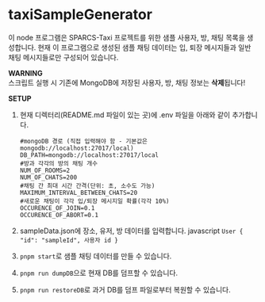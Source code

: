 # taxiSampleGenerator

이 node 프로그램은 SPARCS-Taxi 프로젝트를 위한 샘플 사용자, 방, 채팅 목록을 생성합니다.
현재 이 프로그램으로 생성된 샘플 채팅 데이터는 입, 퇴장 메시지들과 일반 채팅 메시지들로만 구성되어 있습니다.

**WARNING**  
스크립트 실행 시 기존에 MongoDB에 저장된 사용자, 방, 채팅 정보는 **삭제**됩니다!

**SETUP**

1. 현재 디렉터리(README.md 파일이 있는 곳)에 .env 파일을 아래와 같이 추가합니다.
   ```
   #mongoDB 경로 (직접 입력해야 함 - 기본값은 mongodb://localhost:27017/local)
   DB_PATH=mongodb://localhost:27017/local
   #방과 각각의 방의 채팅 개수
   NUM_OF_ROOMS=2
   NUM_OF_CHATS=200
   #채팅 간 최대 시간 간격(단위: 초, 소수도 가능)
   MAXIMUM_INTERVAL_BETWEEN_CHATS=20
   #새로운 채팅이 각각 입/퇴장 메시지일 확률(각각 10%)
   OCCURENCE_OF_JOIN=0.1
   OCCURENCE_OF_ABORT=0.1
   ```
1. sampleData.json에 장소, 유저, 방 데이터를 입력합니다.
   javascript `User { "id": "sampleId", 사용자 id }`

1. `pnpm start`로 샘플 채팅 데이터를 만들 수 있습니다.

1. `pnpm run dumpDB`으로 현재 DB를 덤프할 수 있습니다.
1. `pnpm run restoreDB`로 과거 DB를 덤프 파일로부터 복원할 수 있습니다.
